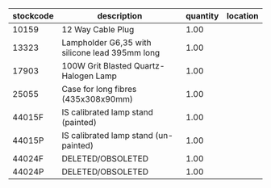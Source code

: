 |stockcode|description|quantity|location|
|---------|-----------|--------|--------|
|10159|12 Way Cable Plug|1.00||
|13323|Lampholder G6,35 with silicone lead 395mm long|1.00||
|17903|100W Grit Blasted Quartz-Halogen Lamp|1.00||
|25055|Case for long fibres (435x308x90mm)|1.00||
|44015F|IS calibrated lamp stand (painted)|1.00||
|44015P|IS calibrated lamp stand (un-painted)|1.00||
|44024F|DELETED/OBSOLETED|1.00||
|44024P|DELETED/OBSOLETED|1.00||
